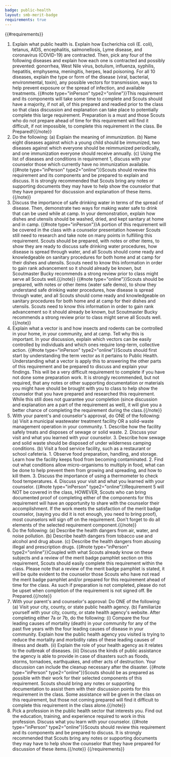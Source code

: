 ```yaml
---
badge: public-health
layout: smb-merit-badge
requirements: true
---
```


{{#requirements}}
1. Explain what public health is. Explain how Escherichia coli (E. coli), tetanus, AIDS, encephalitis, salmonellosis, Lyme disease, and coronavirus (COVID-19) are contracted. Then, pick any four of the following diseases and explain how each one is contracted and possibly prevented: gonorrhea, West Nile virus, botulism, influenza, syphilis, hepatitis, emphysema, meningitis, herpes, lead poisoning. For all 10 diseases, explain the type or form of the disease (viral, bacterial, environmental, toxin), any possible vectors for transmission, ways to help prevent exposure or the spread of infection, and available treatments.
    {{#note type="inPerson" type2="online"}}This requirement and its components will take some time to complete and Scouts should have a majority, if not all, of this prepared and readied prior to the class so that class discussion and explanation can take place to potentially complete this large requirement. Preparation is a must and those Scouts who do not prepare ahead of time for this requirement will find it difficult, if not impossible, to complete this requirement in the class. Be Prepared!{{/note}}
2. Do the following:
    (a) Explain the meaning of *immunization*.
    (b) Name eight diseases against which a young child should be immunized, two diseases against which everyone should be reimmunized periodically, and one immunization everyone should receive annually.
    (c) Using the list of diseases and conditions in requirement 1, discuss with your counselor those which currently have no immunization available.
    {{#note type="inPerson" type2="online"}}Scouts should review this requirement and its components and be prepared to explain and discuss. It is strongly recommended that Scouts bring any notes or supporting documents they may have to help show the counselor that they have prepared for discussion and explanation of these items.{{/note}}
3. Discuss the importance of safe drinking water in terms of the spread of disease. Then, demonstrate two ways for making water safe to drink that can be used while at camp. In your demonstration, explain how dishes and utensils should be washed, dried, and kept sanitary at home and in camp.
    {{#note type="inPerson"}}A portion of this requirement will be covered in the class with a counselor presentation however Scouts still need to research and take note on many points in fulfilling this requirement. Scouts should be prepared, with notes or other items, to show they are ready to discuss safe drinking water procedures, how disease is spread through water, and all Scouts should come ready and knowledgeable on sanitary procedures for both home and at camp for their dishes and utensils. Scouts need to know this information in order to gain rank advancement so it should already be known, but Scoutmaster Bucky recommends a strong review prior to class might serve all Scouts well.{{/note}}
    {{#note type="online"}}Scouts should be prepared, with notes or other items (water safe demo), to show they understand safe drinking water procedures, how disease is spread through water, and all Scouts should come ready and knowledgeable on sanitary procedures for both home and at camp for their dishes and utensils. Scouts need to know this information in order to gain rank advancement so it should already be known, but Scoutmaster Bucky recommends a strong review prior to class might serve all Scouts well.{{/note}}
4. Explain what a vector is and how insects and rodents can be controlled in your home, in your community, and at camp. Tell why this is important. In your discussion, explain which vectors can be easily controlled by individuals and which ones require long-term, collective action.
    {{#note type="inPerson" type2="online"}}Scouts should first start by understanding the term vector as it pertains to Public Health. Understanding what a vector is apply this to answering the other parts of this requirement and be prepared to discuss and explain your findings. This will be a very difficult requirement to complete if you have not done some preparation work. It is strongly recommended, but not required, that any notes or other supporting documentation or materials you might have should be brought with you to class to help show the counselor that you have prepared and researched this requirement. While this still does not guarantee your completion (since discussion and explanation are a part of the requirement as well), it will give you a better chance of completing the requirement during the class.{{/note}}
5. With your parent's and counselor's approval, do ONE of the following:
    (a) Visit a municipal wastewater treatment facility OR a solid-waste management operation in your community.
        1. Describe how the facility safely treats and disposes of sewage or solid waste.
        2. Discuss your visit and what you learned with your counselor.
        3. Describe how sewage and solid waste should be disposed of under wilderness camping conditions.
    (b) Visit a food service facility, such as a restaurant or school cafeteria.
        1. Observe food preparation, handling, and storage. Learn how the facility keeps food from becoming contaminated.
        2. Find out what conditions allow micro-organisms to multiply in food, what can be done to help prevent them from growing and spreading, and how to kill them.
        3. Discuss the importance of using a thermometer to check food temperatures.
        4. Discuss your visit and what you learned with your counselor.
    {{#note type="inPerson" type2="online"}}Requirement 5 will NOT be covered in the class, HOWEVER, Scouts who can bring documented proof of completing either of the components for this requirement will have an opportunity to share with the counselor their accomplishment. If the work meets the satisfaction of the merit badge counselor, (saying you did it is not enough, you need to bring proof), most counselors will sign off on the requirement. Don't forget to do all elements of the selected requirement component.{{/note}}
6. Do the following:
    (a) Describe the health dangers from air, water, and noise pollution.
    (b) Describe health dangers from tobacco use and alcohol and drug abuse.
    (c) Describe the health dangers from abusing illegal and prescription drugs.
    {{#note type="inPerson" type2="online"}}Coupled with what Scouts already know on these subjects and a review of the merit badge pamphlet section on this requirement, Scouts should easily complete this requirement within the class. Please note that a review of the merit badge pamphlet is stated, it will be quite evident to the counselor those Scouts who have not read the merit badge pamphlet and/or prepared for this requirement ahead of time for the class. As such if preparation is not completed, please do not be upset when completion of the requirement is not signed off. Be Prepared.{{/note}}
7. With your parent's and counselor's approval:
    Do ONE of the following:
    (a) Visit your city, county, or state public health agency.
    (b) Familiarize yourself with your city, county, or state health agency's website.
    After completing either 7a or 7b, do the following:
        (i) Compare the four leading causes of mortality (death) in your community for any of the past five years with the four leading causes of disease in your community. Explain how the public health agency you visited is trying to reduce the mortality and morbidity rates of these leading causes of illness and death.
        (ii) Explain the role of your health agency as it relates to the outbreak of diseases.
        (iii) Discuss the kinds of public assistance the agency is able to provide in case of disasters such as floods, storms, tornadoes, earthquakes, and other acts of destruction. Your discussion can include the cleanup necessary after the disaster.
    {{#note type="inPerson" type2="online"}}Scouts should be as prepared as possible with their work for their selected components of this requirement. Scouts should bring any notes or supporting documentation to assist them with their discussion points for this requirement in the class. Some assistance will be given in the class on this requirement, but those not coming prepared will find it difficult to complete this requirement in the class alone.{{/note}}
8. Pick a profession in the public health sector that interests you. Find out the education, training, and experience required to work in this profession. Discuss what you learn with your counselor.
    {{#note type="inPerson" type2="online"}}Scouts should review this requirement and its components and be prepared to discuss. It is strongly recommended that Scouts bring any notes or supporting documents they may have to help show the counselor that they have prepared for discussion of these items.{{/note}}
{{/requirements}}
